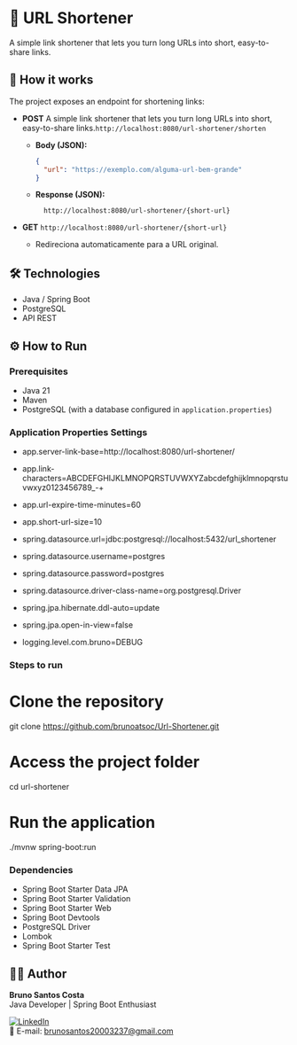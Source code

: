 # 🔗 URL Shortener

A simple link shortener that lets you turn long URLs into short, easy-to-share links.

## 🚀 How it works

The project exposes an endpoint for shortening links:

- **POST** A simple link shortener that lets you turn long URLs into short, easy-to-share links.`http://localhost:8080/url-shortener/shorten`  
  - **Body (JSON):**
    ```json
    {
      "url": "https://exemplo.com/alguma-url-bem-grande"
    }
    ```
  - **Response (JSON):**
    ```link
      http://localhost:8080/url-shortener/{short-url}
    ```

- **GET** `http://localhost:8080/url-shortener/{short-url}`  
  - Redireciona automaticamente para a URL original.

## 🛠️ Technologies

- Java / Spring Boot
- PostgreSQL
- API REST

## ⚙️ How to Run

### Prerequisites

- Java 21
- Maven
- PostgreSQL (with a database configured in `application.properties`)

### Application Properties Settings

- app.server-link-base=http://localhost:8080/url-shortener/
- app.link-characters=ABCDEFGHIJKLMNOPQRSTUVWXYZabcdefghijklmnopqrstuvwxyz0123456789_-+
- app.url-expire-time-minutes=60
- app.short-url-size=10

- spring.datasource.url=jdbc:postgresql://localhost:5432/url_shortener
- spring.datasource.username=postgres
- spring.datasource.password=postgres
- spring.datasource.driver-class-name=org.postgresql.Driver

- spring.jpa.hibernate.ddl-auto=update
- spring.jpa.open-in-view=false

- logging.level.com.bruno=DEBUG

### Steps to run

# Clone the repository
git clone https://github.com/brunoatsoc/Url-Shortener.git

# Access the project folder
cd url-shortener

# Run the application
./mvnw spring-boot:run

### Dependencies

- Spring Boot Starter Data JPA
- Spring Boot Starter Validation
- Spring Boot Starter Web
- Spring Boot Devtools
- PostgreSQL Driver
- Lombok
- Spring Boot Starter Test
   
   
## 🧑‍💻 Author

**Bruno Santos Costa**  
Java Developer | Spring Boot Enthusiast

[![LinkedIn](https://img.shields.io/badge/LinkedIn-brunocosta-blue?logo=linkedin)](https://www.linkedin.com/in/bruno-costa-698a82159/)  
📧 E-mail: [brunosantos20003237@gmail.com](mailto:brunosantos20003237@gmail.com)
